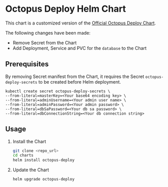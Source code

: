 # Octopus Deploy Helm Chart
This chart is a customized version of the [Official Octopus Deploy Chart](https://github.com/OctopusDeploy/helm-charts/tree/main/charts/octopus-deploy). 

The following changes have been made:

* Remove Secret from the Chart
* Add Deployment, Service and PVC for the `database` to the Chart

## Prerequisites

By removing Secret manifest from the Chart, it requires the Secret `octopus-deploy-secrets` to be created before Helm deployment.
```
kubectl create secret octopus-deploy-secrets \
--from-literal=masterKey=<Your base64 encoding key> \
--from-literal=adminUsername=<Your admin user name> \
--from-literal=adminPassword=<Your admin password> \
--from-literal=dbSaPassword=<Your db sa password> \
--from-literal=dbConnectionString=<Your db connection string>
```

## Usage

1. Install the Chart
    ```sh
    git clone <repo_url>
    cd charts
    helm install octopus-deploy 
    ```

2. Update the Chart
    ```sh
    helm upgrade octopus-deploy
    ```
